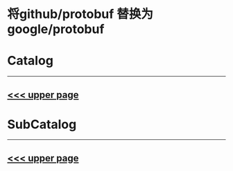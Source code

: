# 将github/protobuf 替换为google/protobuf

# Catalog
---
[<<< upper page](../README.md)
---

# SubCatalog

---
[<<< upper page](../README.md)
---